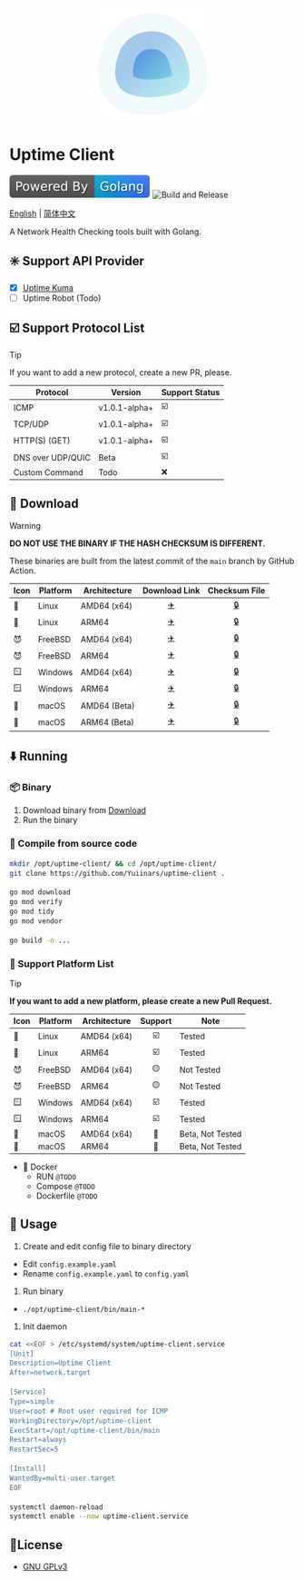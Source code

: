 <div style="display: block; margin: auto;" align="center">
  <img src="./assets/logo.svg" alt="Uptime Client" width="200px" height="200px" title="Logo Image">
</div>

# Uptime Client

![Powered by Golang](./assets/golang.svg)
![Build and Release](https://github.com/Yuiinars/uptime-client/actions/workflows/build.yml/badge.svg)

[English](README.md) | [简体中文](README_zh_CN.md)

A Network Health Checking tools built with Golang.

## :eight_spoked_asterisk: Support API Provider
- [x] [Uptime Kuma](https://github.com/louislam/uptime-kuma)
- [ ] Uptime Robot (Todo)

## :ballot_box_with_check: Support Protocol List

> [!TIP]
> If you want to add a new protocol, create a new PR, please.

| Protocol               | Version           | Support Status              |
|------------------------|-------------------|-----------------------------|
| ICMP                   | v1.0.1-alpha+     |   :ballot_box_with_check:   |
| TCP/UDP                | v1.0.1-alpha+     |   :ballot_box_with_check:   |
| HTTP(S) (GET)          | v1.0.1-alpha+     |   :ballot_box_with_check:   |
| DNS over UDP/QUIC      | Beta              |   :ballot_box_with_check:   |
| Custom Command         | Todo              |   :x:                       |

## :arrow_down_small: Download

> [!WARNING]
> **DO NOT USE THE BINARY IF THE HASH CHECKSUM IS DIFFERENT.**

These binaries are built from the latest commit of the `main` branch by GitHub Action.

| Icon          | Platform | Architecture |        Download Link        |        Checksum File         |
|---------------|----------|--------------|:---------------------------:|:----------------------------:|
| :penguin:     | Linux    | AMD64 (x64)  |   [:airplane:][linux_x64]   |   [:lock:][linux_x64_hash]   |
| :penguin:     | Linux    | ARM64        |  [:airplane:][linux_arm64]  |  [:lock:][linux_arm64_hash]  |
| :smiling_imp: | FreeBSD  | AMD64 (x64)  |  [:airplane:][freebsd_x64]  |  [:lock:][freebsd_x64_hash]  |
| :smiling_imp: | FreeBSD  | ARM64        | [:airplane:][freebsd_arm64] | [:lock:][freebsd_arm64_hash] |
| :window:      | Windows  | AMD64 (x64)  |  [:airplane:][windows_x64]  |  [:lock:][windows_x64_hash]  |
| :window:      | Windows  | ARM64        | [:airplane:][windows_arm64] | [:lock:][windows_arm64_hash] |
| :apple:       | macOS    | AMD64 (Beta) |   [:airplane:][macos_x64]   |   [:lock:][macos_x64_hash]   |
| :apple:       | macOS    | ARM64 (Beta) |  [:airplane:][macos_arm64]  |  [:lock:][macos_arm64_hash]  |

[linux_x64]: https://bin.xmsl.dev/uptime-client/main-linux-amd64
[linux_x64_hash]: https://bin.xmsl.dev/uptime-client/hash/main-linux-amd64.txt
[linux_arm64]: https://bin.xmsl.dev/uptime-client/main-linux-arm64
[linux_arm64_hash]: https://bin.xmsl.dev/uptime-client/hash/main-linux-arm64.txt

[freebsd_x64]: https://bin.xmsl.dev/uptime-client/main-freebsd-amd64
[freebsd_x64_hash]: https://bin.xmsl.dev/uptime-client/hash/main-freebsd-amd64.txt
[freebsd_arm64]: https://bin.xmsl.dev/uptime-client/main-freebsd-arm64
[freebsd_arm64_hash]: https://bin.xmsl.dev/uptime-client/hash/main-freebsd-arm64.txt

[windows_x64]: https://bin.xmsl.dev/uptime-client/main-windows-amd64.exe
[windows_x64_hash]: https://bin.xmsl.dev/uptime-client/hash/main-windows-amd64.txt
[windows_arm64]: https://bin.xmsl.dev/uptime-client/main-windows-arm64.exe
[windows_arm64_hash]: https://bin.xmsl.dev/uptime-client/hash/main-windows-arm64.txt

[macos_x64]: https://bin.xmsl.dev/uptime-client/main-darwin-amd64
[macos_x64_hash]: https://bin.xmsl.dev/uptime-client/hash/main-darwin-amd64.txt
[macos_arm64]: https://bin.xmsl.dev/uptime-client/main-darwin-arm64
[macos_arm64_hash]: https://bin.xmsl.dev/uptime-client/hash/main-darwin-arm64.txt


## :arrow_down: Running

### :package: Binary

  1. Download binary from [Download](#arrow_down_small-download)
  2. Run the binary

### :octopus: Compile from source code

```bash
mkdir /opt/uptime-client/ && cd /opt/uptime-client/
git clone https://github.com/Yuiinars/uptime-client .

go mod download
go mod verify
go mod tidy
go mod vendor

go build -o ...
```

### :hammer: Support Platform List

> [!TIP]
> **If you want to add a new platform, please create a new Pull Request.**

| Icon          | Platform | Architecture |         Support         | Note             |
|---------------|----------|--------------|:-----------------------:|------------------|
| :penguin:     | Linux    | AMD64 (x64)  | :ballot_box_with_check: | Tested           |
| :penguin:     | Linux    | ARM64        | :ballot_box_with_check: | Tested           |
| :smiling_imp: | FreeBSD  | AMD64 (x64)  |     :yellow_circle:     | Not Tested       |
| :smiling_imp: | FreeBSD  | ARM64        |     :yellow_circle:     | Not Tested       |
| :window:      | Windows  | AMD64 (x64)  | :ballot_box_with_check: | Tested           |
| :window:      | Windows  | ARM64        | :ballot_box_with_check: | Tested           |
| :apple:       | macOS    | AMD64 (x64)  |   :large_blue_circle:   | Beta, Not Tested |
| :apple:       | macOS    | ARM64        |   :large_blue_circle:   | Beta, Not Tested |

- :whale: Docker
  - RUN `@TODO`
  - Compose `@TODO`
  - Dockerfile `@TODO`

## :toolbox: Usage
1. Create and edit config file to binary directory
  - Edit `config.example.yaml`
  - Rename `config.example.yaml` to `config.yaml`

1. Run binary
  - `./opt/uptime-client/bin/main-*`

1. Init daemon
```bash
cat <<EOF > /etc/systemd/system/uptime-client.service
[Unit]
Description=Uptime Client
After=network.target

[Service]
Type=simple
User=root # Root user required for ICMP
WorkingDirectory=/opt/uptime-client
ExecStart=/opt/uptime-client/bin/main
Restart=always
RestartSec=5

[Install]
WantedBy=multi-user.target
EOF

systemctl daemon-reload
systemctl enable --now uptime-client.service
```

## 📄License
- [GNU GPLv3](https://choosealicense.com/licenses/gpl-3.0/)